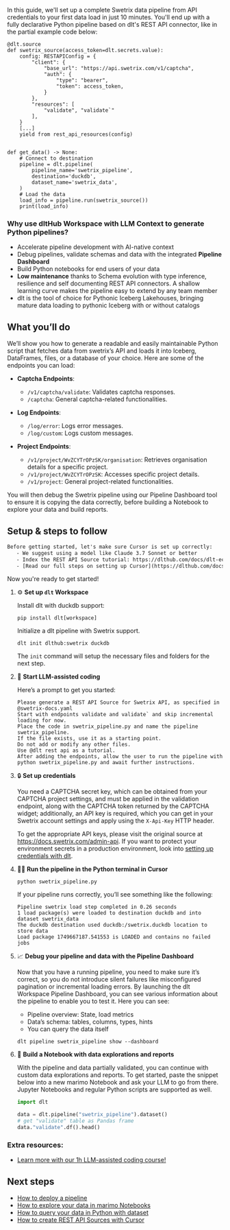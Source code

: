 In this guide, we'll set up a complete Swetrix data pipeline from API credentials to your first data load in just 10 minutes. You'll end up with a fully declarative Python pipeline based on dlt's REST API connector, like in the partial example code below:

```python-outcome
@dlt.source
def swetrix_source(access_token=dlt.secrets.value):
    config: RESTAPIConfig = {
        "client": {
            "base_url": "https://api.swetrix.com/v1/captcha",
            "auth": {
                "type": "bearer",
                "token": access_token,
            }
        },
        "resources": [
            "validate", "validate`"
        ],
    }
    [...]
    yield from rest_api_resources(config)


def get_data() -> None:
    # Connect to destination
    pipeline = dlt.pipeline(
        pipeline_name='swetrix_pipeline',
        destination='duckdb',
        dataset_name='swetrix_data', 
    )
    # Load the data
    load_info = pipeline.run(swetrix_source())
    print(load_info) 
```

### Why use dltHub Workspace with LLM Context to generate Python pipelines?

- Accelerate pipeline development with AI-native context
- Debug pipelines, validate schemas and data with the integrated **Pipeline Dashboard**
- Build Python notebooks for end users of your data
- **Low maintenance** thanks to Schema evolution with type inference, resilience and self documenting REST API connectors. A shallow learning curve makes the pipeline easy to extend by any team member
- dlt is the tool of choice for Pythonic Iceberg Lakehouses, bringing mature data loading to pythonic Iceberg with or without catalogs

## What you’ll do

We’ll show you how to generate a readable and easily maintainable Python script that fetches data from swetrix’s API and loads it into Iceberg, DataFrames, files, or a database of your choice. Here are some of the endpoints you can load:

- **Captcha Endpoints**: 
  - `/v1/captcha/validate`: Validates captcha responses.
  - `/captcha`: General captcha-related functionalities.

- **Log Endpoints**: 
  - `/log/error`: Logs error messages.
  - `/log/custom`: Logs custom messages.

- **Project Endpoints**: 
  - `/v1/project/WvZCYTrOPzSK/organisation`: Retrieves organisation details for a specific project.
  - `/v1/project/WvZCYTrOPzSK`: Accesses specific project details.
  - `/v1/project`: General project-related functionalities.

You will then debug the Swetrix pipeline using our Pipeline Dashboard tool to ensure it is copying the data correctly, before building a Notebook to explore your data and build reports.

## Setup & steps to follow

```default
Before getting started, let's make sure Cursor is set up correctly:
   - We suggest using a model like Claude 3.7 Sonnet or better
   - Index the REST API Source tutorial: https://dlthub.com/docs/dlt-ecosystem/verified-sources/rest_api/ and add it to context as **@dlt rest api**
   - [Read our full steps on setting up Cursor](https://dlthub.com/docs/dlt-ecosystem/llm-tooling/cursor-restapi#23-configuring-cursor-with-documentation)
```

Now you're ready to get started!

1. ⚙️ **Set up `dlt` Workspace**
    
    Install dlt with duckdb support:
    ```shell
    pip install dlt[workspace]
    ```

    Initialize a dlt pipeline with Swetrix support.
    ```shell
    dlt init dlthub:swetrix duckdb
    ```

    The `init` command will setup the necessary files and folders for the next step.
    
2. 🤠 **Start LLM-assisted coding**
    
    Here’s a prompt to get you started:
    
    ```prompt
    Please generate a REST API Source for Swetrix API, as specified in @swetrix-docs.yaml 
    Start with endpoints validate and validate` and skip incremental loading for now. 
    Place the code in swetrix_pipeline.py and name the pipeline swetrix_pipeline. 
    If the file exists, use it as a starting point. 
    Do not add or modify any other files. 
    Use @dlt rest api as a tutorial. 
    After adding the endpoints, allow the user to run the pipeline with python swetrix_pipeline.py and await further instructions.
    ```

    
3. 🔒 **Set up credentials** 
    
    You need a CAPTCHA secret key, which can be obtained from your CAPTCHA project settings, and must be applied in the validation endpoint, along with the CAPTCHA token returned by the CAPTCHA widget; additionally, an API key is required, which you can get in your Swetrix account settings and apply using the `X-Api-Key` HTTP header.
    
    To get the appropriate API keys, please visit the original source at https://docs.swetrix.com/admin-api.
    If you want to protect your environment secrets in a production environment, look into [setting up credentials with dlt](https://dlthub.com/docs/walkthroughs/add_credentials).
    
4. 🏃‍♀️ **Run the pipeline in the Python terminal in Cursor**
    
    ```shell
    python swetrix_pipeline.py
    ```
    
    If your pipeline runs correctly, you’ll see something like the following:
    
    ```shell
    Pipeline swetrix load step completed in 0.26 seconds
    1 load package(s) were loaded to destination duckdb and into dataset swetrix_data
    The duckdb destination used duckdb:/swetrix.duckdb location to store data
    Load package 1749667187.541553 is LOADED and contains no failed jobs
    ```
    
5. 📈 **Debug your pipeline and data with the Pipeline Dashboard**

    Now that you have a running pipeline, you need to make sure it’s correct, so you do not introduce silent failures like misconfigured pagination or incremental loading errors. By launching the dlt Workspace Pipeline Dashboard, you can see various information about the pipeline to enable you to test it. Here you can see:
    - Pipeline overview: State, load metrics
    - Data’s schema: tables, columns, types, hints
    - You can query the data itself
    
    ```shell
    dlt pipeline swetrix_pipeline show --dashboard
    ```
    
6. 🐍 **Build a Notebook with data explorations and reports**

    With the pipeline and data partially validated, you can continue with custom data explorations and reports. To get started, paste the snippet below into a new marimo Notebook and ask your LLM to go from there. Jupyter Notebooks and regular Python scripts are supported as well.

    
    ```python
    import dlt

   data = dlt.pipeline("swetrix_pipeline").dataset()
   # get "validate" table as Pandas frame
   data."validate".df().head()
    ```

### Extra resources:

- [Learn more with our 1h LLM-assisted coding course!](https://www.youtube.com/watch?v=GGid70rnJuM)

## Next steps

- [How to deploy a pipeline](https://dlthub.com/docs/walkthroughs/deploy-a-pipeline)
- [How to explore your data in marimo Notebooks](https://dlthub.com/docs/general-usage/dataset-access/marimo)
- [How to query your data in Python with dataset](https://dlthub.com/docs/general-usage/dataset-access/dataset)
- [How to create REST API Sources with Cursor](https://dlthub.com/docs/dlt-ecosystem/llm-tooling/cursor-restapi)